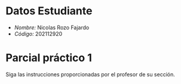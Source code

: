 # Datos Estudiante

* *Nombre:* Nicolas Rozo Fajardo
* *Código:* 202112920
# Parcial práctico 1

Siga las instrucciones proporcionadas por el profesor de su sección.
